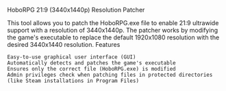 HoboRPG 21:9 (3440x1440p) Resolution Patcher

This tool allows you to patch the HoboRPG.exe file to enable 21:9 ultrawide support with a resolution of 3440x1440p. The patcher works by modifying the game's executable to replace the default 1920x1080 resolution with the desired 3440x1440 resolution.
Features

    Easy-to-use graphical user interface (GUI)
    Automatically detects and patches the game's executable
    Ensures only the correct file (HoboRPG.exe) is modified
    Admin privileges check when patching files in protected directories (like Steam installations in Program Files)

